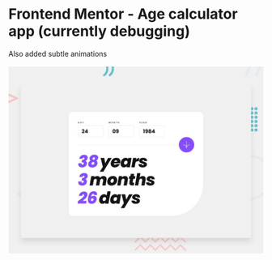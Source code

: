 # Frontend Mentor - Age calculator app (currently debugging)
Also added subtle animations
<br><br>
![Design preview for the Age calculator app coding challenge](./design/desktop-preview.jpg)
